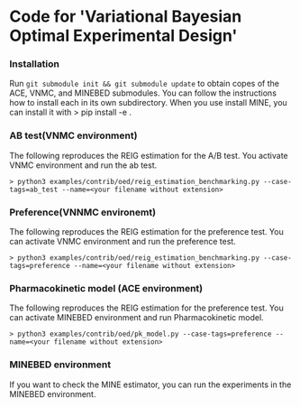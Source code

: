 # Code for 'Variational Bayesian Optimal Experimental Design'

### Installation

Run `git submodule init && git submodule update` to obtain copes of the ACE, VNMC, and MINEBED submodules.
You can follow the instructions how to install each in its own subdirectory. When you use install MINE, you can install it with 
    > pip install -e .

### AB test(VNMC environment)
The following reproduces the REIG estimation for the A/B test. You activate VNMC environment and run the ab test.

    > python3 examples/contrib/oed/reig_estimation_benchmarking.py --case-tags=ab_test --name=<your filename without extension>

### Preference(VNNMC environemt)
The following reproduces the REIG estimation for the preference test. You can activate VNMC environment and run the preference test.

    > python3 examples/contrib/oed/reig_estimation_benchmarking.py --case-tags=preference --name=<your filename without extension>

### Pharmacokinetic model (ACE environment)
The following reproduces the REIG estimation for the preference test. You can activate MINEBED environment and run Pharmacokinetic model.

    > python3 examples/contrib/oed/pk_model.py --case-tags=preference --name=<your filename without extension>

### MINEBED environment
If you want to check the MINE estimator, you can run the experiments in the MINEBED environment. 
